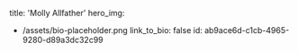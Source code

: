 title: 'Molly Allfather'
hero_img:
  - /assets/bio-placeholder.png
link_to_bio: false
id: ab9ace6d-c1cb-4965-9280-d89a3dc32c99
